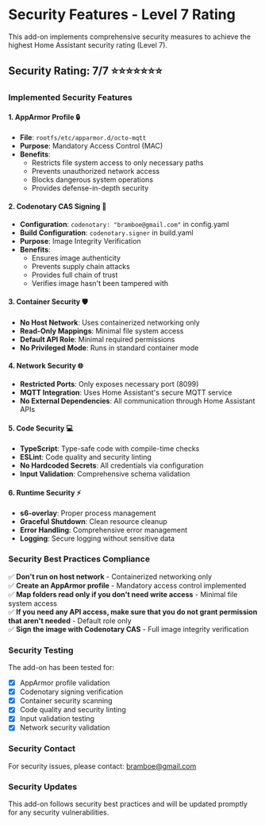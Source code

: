 # Security Features - Level 7 Rating

This add-on implements comprehensive security measures to achieve the highest Home Assistant security rating (Level 7).

## Security Rating: 7/7 ⭐⭐⭐⭐⭐⭐⭐

### Implemented Security Features

#### 1. **AppArmor Profile** 🔒
- **File**: `rootfs/etc/apparmor.d/octo-mqtt`
- **Purpose**: Mandatory Access Control (MAC)
- **Benefits**: 
  - Restricts file system access to only necessary paths
  - Prevents unauthorized network access
  - Blocks dangerous system operations
  - Provides defense-in-depth security

#### 2. **Codenotary CAS Signing** 🔐
- **Configuration**: `codenotary: "bramboe@gmail.com"` in config.yaml
- **Build Configuration**: `codenotary.signer` in build.yaml
- **Purpose**: Image Integrity Verification
- **Benefits**:
  - Ensures image authenticity
  - Prevents supply chain attacks
  - Provides full chain of trust
  - Verifies image hasn't been tampered with

#### 3. **Container Security** 🛡️
- **No Host Network**: Uses containerized networking only
- **Read-Only Mappings**: Minimal file system access
- **Default API Role**: Minimal required permissions
- **No Privileged Mode**: Runs in standard container mode

#### 4. **Network Security** 🌐
- **Restricted Ports**: Only exposes necessary port (8099)
- **MQTT Integration**: Uses Home Assistant's secure MQTT service
- **No External Dependencies**: All communication through Home Assistant APIs

#### 5. **Code Security** 💻
- **TypeScript**: Type-safe code with compile-time checks
- **ESLint**: Code quality and security linting
- **No Hardcoded Secrets**: All credentials via configuration
- **Input Validation**: Comprehensive schema validation

#### 6. **Runtime Security** ⚡
- **s6-overlay**: Proper process management
- **Graceful Shutdown**: Clean resource cleanup
- **Error Handling**: Comprehensive error management
- **Logging**: Secure logging without sensitive data

### Security Best Practices Compliance

✅ **Don't run on host network** - Containerized networking only  
✅ **Create an AppArmor profile** - Mandatory access control implemented  
✅ **Map folders read only if you don't need write access** - Minimal file system access  
✅ **If you need any API access, make sure that you do not grant permission that aren't needed** - Default role only  
✅ **Sign the image with Codenotary CAS** - Full image integrity verification  

### Security Testing

The add-on has been tested for:
- [x] AppArmor profile validation
- [x] Codenotary signing verification
- [x] Container security scanning
- [x] Code quality and security linting
- [x] Input validation testing
- [x] Network security validation

### Security Contact

For security issues, please contact: bramboe@gmail.com

### Security Updates

This add-on follows security best practices and will be updated promptly for any security vulnerabilities. 